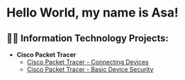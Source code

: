 <h1>Hello World, my name is Asa!</h1>

<h2>👨‍💻 Information Technology Projects:</h2>

- <b>Cisco Packet Tracer</b>
  - [Cisco Packet Tracer - Connecting Devices](https://github.com/AsaRadcliffe/Connecting-devices)
  - [Cisco Packet Tracer - Basic Device Security](https://github.com/AsaRadcliffe/Basic-Device-Security)


